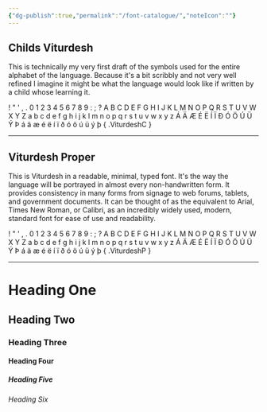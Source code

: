 ```yaml
---
{"dg-publish":true,"permalink":"/font-catalogue/","noteIcon":""}
---
```


## **Childs Viturdesh**
This is technically my very first draft of the symbols used for the entire alphabet of the language. Because it's a bit scribbly and not very well refined I imagine it might be what the language would look like if written by a child whose learning it.

! " ' , . 0 1 2 3 4 5 6 7 8 9 : ; ? A B C D E F G H I J K L M N O P Q R S T U V W X Y Z a b c d e f g h i j k l m n o p q r s t u v w x y z Á Ä Æ É Ë Í Ï Ð Ó Ö Ú Ü Ý Þ á ä æ é ë í ï ð ó ö ú ü ý þ
{ .ViturdeshC }
___
## **Viturdesh Proper**
This is Viturdesh in a readable, minimal, typed font. It's the way the language will be portrayed in almost every non-handwritten form. It provides consistency in many forms from signage to web forums, tablets, and government documents. It can be thought of as the equivalent to Arial, Times New Roman, or Calibri, as an incredibly widely used, modern, standard font for ease of use and readability.

! " ' , . 0 1 2 3 4 5 6 7 8 9 : ; ? A B C D E F G H I J K L M N O P Q R S T U V W X Y Z a b c d e f g h i j k l m n o p q r s t u v w x y z Á Ä Æ É Ë Í Ï Ð Ó Ö Ú Ü Ý Þ á ä æ é ë í ï ð ó ö ú ü ý þ
{ .ViturdeshP }

___
# Heading One
## Heading Two
### Heading Three
#### Heading Four
##### Heading Five
###### Heading Six

